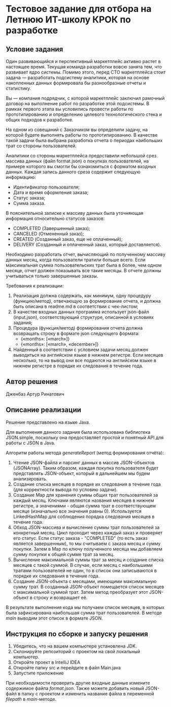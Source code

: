 # Тестовое задание для отбора на Летнюю ИТ-школу КРОК по разработке

## Условие задания
Один развивающийся и перспективный маркетплейс активно растет в настоящее время. Текущая команда разработки вовсю занята тем, что развивает ядро системы. Помимо этого, перед CTO маркетплейса стоит задача — разработать подсистему аналитики, которая на основе накопленных данных формировала бы разнообразные отчеты и статистику.

Вы — компания подрядчик, с которой маркетплейс заключил рамочный договор на выполнение работ по разработке этой подсистемы. В рамках первого этапа вы условились провести работы по прототипированию и определению целевого технологического стека и общих подходов к разработке.

На одном из совещаний с Заказчиком вы определили задачу, на которой будете выполнять работы по прототипированию. В качестве такой задачи была выбрана разработка отчета о периодах наибольших трат со стороны пользователей.

Аналитики со стороны маркетплейса предоставили небольшой срез массива данных (файл format.json) о покупках пользователей, на примере которого вы смогли бы ознакомиться с форматом входных данных. Каждая запись данного среза содержит следующую информацию:
- Идентификатор пользователя;
- Дата и время оформления заказа;
- Статус заказа;
- Сумма заказа.

В пояснительной записке к массиву данных была уточняющая информация относительно статусов заказов:
- COMPLETED (Завершенный заказ);
- CANCELED (Отмененный заказ);
- CREATED (Созданный заказ, еще не оплаченный);
- DELIVERY (Созданный и оплаченный заказ, который доставляется).

Необходимо разработать отчет, вычисляющий по полученному массиву данных месяц, когда пользователи тратили больше всего. Если максимальная сумма пользовательских трат была в более, чем одном месяце, отчет должен показывать все такие месяцы. В отчете должны учитываться только завершенные заказы.

Требования к реализации:
1. Реализация должна содержать, как минимум, одну процедуру (функцию/метод), отвечающую за формирование отчета, и должна быть описана в readme.md в соответствии с чек-листом;
2. В качестве входных данных программа использует json-файл (input.json), соответствующий структуре, описанной в условиях задания;
3. Процедура (функция/метод) формирования отчета должна возвращать строку в формате json следующего формата:
   - {«months»: [«march»]} 
   - {«months»: [«march», «december»]}
4. Найденный в соответствии с условием задачи месяц должен выводиться на английском языке в нижнем регистре. Если месяцев несколько, то на вывод они все подаются на английском языке в нижнем регистре в порядке их следования в течение года.

## Автор решения
Дженбаз Артур Ринатович
## Описание реализации
Решение представлено на языке Java.

Для выполнения данного задания была использована библиотека JSON.simple, поскольку она предоставляет простой и понятный API для работы с JSON в Java.

Алгоритм работы метода _generateReport_ (метод формирования отчёта):
1. Чтение JSON-файла и парсинг данных в массив JSON-объектов (JSONArray). Таким образом, каждая покупка пользователя будет представлять JSON-объект, который в дальнейшем мы будем анализировать.
2. Создание списка месяцев в порядке их следования в течение года (для корректности вывода по условию задачи).
3. Создание Map для хранения суммы общих трат пользователей за каждый месяц. Ключами являются названия месяцев в нижнем регистре, а значениями - общая сумма трат в соответствующем месяце (изначально все значения равны 0). Используется LinkedHashMap для соблюдения порядка следования месяцев в течение года.
4. Обход JSON-массива и вычисление суммы трат пользователей за конкретный месяц. Цикл проходит через каждый заказ и проверяет его статус. Если статус заказа - "COMPLETED" (то есть заказ является завершенным), то мы считываем с заказа месяц и сумму покупки. Затем в Map по ключу полученного месяца мы добавляем сумму покупки к общей сумме трат за месяц.
5. Вычисление максимальной суммы трат за месяц и создание списка месяцев с такой суммой. В случае, если месяц с наибольшими тратами пользователей не один, то в список они записываются в порядке их следования в течение года.
6. Создание JSON-объекта с месяцами, имеющими максимальную сумму трат. В созданный JSON-объект помещается список месяцев с максимальной суммой трат. Затем метод преобразует этот JSON-объект в строку и возвращает её.

В результате выполнения кода мы получаем список месяцев, в которых была зафиксирована наибольшая сумма трат пользователей. В методе _main_ выводим этот список в формате JSON.
## Инструкция по сборке и запуску решения
1. Убедитесь, что на вашем компьютере установлена JDK.
2. Склонируйте репозиторий c проектом на свой локальный компьютер.
3. Откройте проект в IntelliJ IDEA
4. Откройте папку src и перейдите в файл Main.java
5. Запустите приложение

При необходимости проверить другие входные данные измените содержимое файла _format.json_. Также можете добавить новый JSON-файл в папку с проектом и изменить название файла в переменной _filepath_ в _main_-методе.